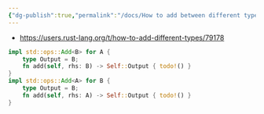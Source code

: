 ```yaml
---
{"dg-publish":true,"permalink":"/docs/How to add between different types - rust/","title":"How to add between different types - rust"}
---
```


- https://users.rust-lang.org/t/how-to-add-different-types/79178

```rust
impl std::ops::Add<B> for A {
    type Output = B;
    fn add(self, rhs: B) -> Self::Output { todo!() }
}
impl std::ops::Add<A> for B {
    type Output = B;
    fn add(self, rhs: A) -> Self::Output { todo!() }
}
```
